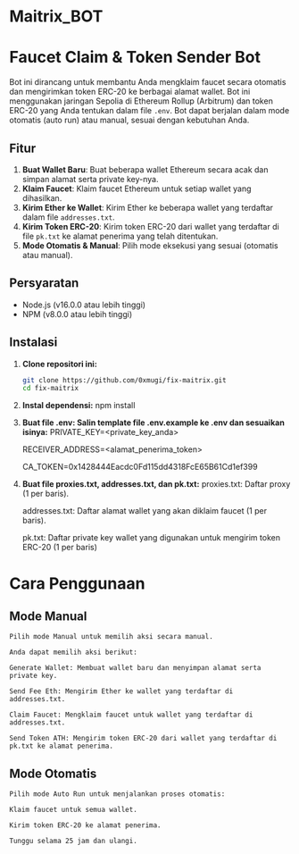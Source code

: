 # Maitrix_BOT
 
# Faucet Claim & Token Sender Bot

Bot ini dirancang untuk membantu Anda mengklaim faucet secara otomatis dan mengirimkan token ERC-20 ke berbagai alamat wallet. Bot ini menggunakan jaringan Sepolia di Ethereum Rollup (Arbitrum) dan token ERC-20 yang Anda tentukan dalam file `.env`. Bot dapat berjalan dalam mode otomatis (auto run) atau manual, sesuai dengan kebutuhan Anda.

## Fitur

1. **Buat Wallet Baru**: Buat beberapa wallet Ethereum secara acak dan simpan alamat serta private key-nya.
2. **Klaim Faucet**: Klaim faucet Ethereum untuk setiap wallet yang dihasilkan.
3. **Kirim Ether ke Wallet**: Kirim Ether ke beberapa wallet yang terdaftar dalam file `addresses.txt`.
4. **Kirim Token ERC-20**: Kirim token ERC-20 dari wallet yang terdaftar di file `pk.txt` ke alamat penerima yang telah ditentukan.
5. **Mode Otomatis & Manual**: Pilih mode eksekusi yang sesuai (otomatis atau manual).

## Persyaratan

- Node.js (v16.0.0 atau lebih tinggi)
- NPM (v8.0.0 atau lebih tinggi)

## Instalasi

1. **Clone repositori ini:**
   ```bash
   git clone https://github.com/0xmugi/fix-maitrix.git
   cd fix-maitrix
   
2. **Instal dependensi:**
   npm install

3. **Buat file .env: Salin template file .env.example ke .env dan sesuaikan isinya:**
   PRIVATE_KEY=<private_key_anda>
   
   RECEIVER_ADDRESS=<alamat_penerima_token>
   
   CA_TOKEN=0x1428444Eacdc0Fd115dd4318FcE65B61Cd1ef399

4. **Buat file proxies.txt, addresses.txt, dan pk.txt:**
   proxies.txt: Daftar proxy (1 per baris).
   
   addresses.txt: Daftar alamat wallet yang akan diklaim faucet (1 per baris).
   
   pk.txt: Daftar private key wallet yang digunakan untuk mengirim token ERC-20 (1 per baris)

# Cara Penggunaan
 ## Mode Manual
    Pilih mode Manual untuk memilih aksi secara manual.
    
    Anda dapat memilih aksi berikut:
    
    Generate Wallet: Membuat wallet baru dan menyimpan alamat serta private key.
    
    Send Fee Eth: Mengirim Ether ke wallet yang terdaftar di addresses.txt.
    
    Claim Faucet: Mengklaim faucet untuk wallet yang terdaftar di addresses.txt.
    
    Send Token ATH: Mengirim token ERC-20 dari wallet yang terdaftar di pk.txt ke alamat penerima.
 
 ## Mode Otomatis
    Pilih mode Auto Run untuk menjalankan proses otomatis:
    
    Klaim faucet untuk semua wallet.
    
    Kirim token ERC-20 ke alamat penerima.
    
    Tunggu selama 25 jam dan ulangi.
